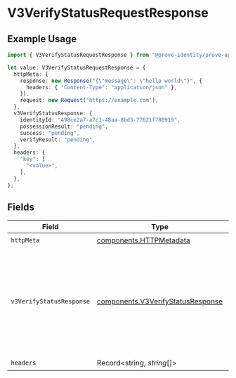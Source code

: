 # V3VerifyStatusRequestResponse

## Example Usage

```typescript
import { V3VerifyStatusRequestResponse } from "@prove-identity/prove-api/models/operations";

let value: V3VerifyStatusRequestResponse = {
  httpMeta: {
    response: new Response("{\"message\": \"hello world\"}", {
      headers: { "Content-Type": "application/json" },
    }),
    request: new Request("https://example.com"),
  },
  v3VerifyStatusResponse: {
    identityId: "498ce2a7-a7c1-48aa-8bd3-77621f780919",
    possessionResult: "pending",
    success: "pending",
    verifyResult: "pending",
  },
  headers: {
    "key": [
      "<value>",
    ],
  },
};
```

## Fields

| Field                                                                                                                                    | Type                                                                                                                                     | Required                                                                                                                                 | Description                                                                                                                              | Example                                                                                                                                  |
| ---------------------------------------------------------------------------------------------------------------------------------------- | ---------------------------------------------------------------------------------------------------------------------------------------- | ---------------------------------------------------------------------------------------------------------------------------------------- | ---------------------------------------------------------------------------------------------------------------------------------------- | ---------------------------------------------------------------------------------------------------------------------------------------- |
| `httpMeta`                                                                                                                               | [components.HTTPMetadata](../../models/components/httpmetadata.md)                                                                       | :heavy_check_mark:                                                                                                                       | N/A                                                                                                                                      |                                                                                                                                          |
| `v3VerifyStatusResponse`                                                                                                                 | [components.V3VerifyStatusResponse](../../models/components/v3verifystatusresponse.md)                                                   | :heavy_minus_sign:                                                                                                                       | Successful Request                                                                                                                       | {<br/>"identityId": "498ce2a7-a7c1-48aa-8bd3-77621f780919",<br/>"success": "pending",<br/>"possessionResult": "pending",<br/>"verifyResult": "pending"<br/>} |
| `headers`                                                                                                                                | Record<string, *string*[]>                                                                                                               | :heavy_check_mark:                                                                                                                       | N/A                                                                                                                                      |                                                                                                                                          |
